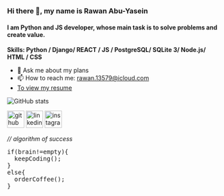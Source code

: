 ### Hi there 👋, my name is Rawan Abu-Yasein
#### I am Python and JS developer, whose main task is to solve problems and create value.

**Skills: Python / Django/ REACT / JS / PostgreSQL/ SQLite 3/ Node.js/ HTML / CSS**

- 💬 Ask me about my plans 
- 📫 How to reach me: rawan.13579@icloud.com
- [To view my resume](https://1drv.ms/w/s!AgacSEmFdwwCgQt-We6tH4Cal38W?e=ncKxCh)

![GitHub stats](https://github-readme-stats.vercel.app/api?username=Rawan199812&show_icons=true&theme=dark)  

[<img src='https://cdn.jsdelivr.net/npm/simple-icons@3.0.1/icons/github.svg' alt='github' height='40'>](https://github.com/Rawan199812)  [<img src='https://cdn.jsdelivr.net/npm/simple-icons@3.0.1/icons/linkedin.svg' alt='linkedin' height='40'>](https://www.linkedin.com/in/rawan-abu-yasein-692750137/)  [<img src='https://cdn.jsdelivr.net/npm/simple-icons@3.0.1/icons/instagram.svg' alt='instagram' height='40'>](https://www.instagram.com/https://www.instagram.com/rawanabuyasein//)  

*// algorithm of success*
<pre>
if(brain!=empty){
  keepCoding(); 
}
else{
  orderCoffee();  
}
</pre>

